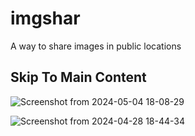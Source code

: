 # imgshar
A way to share images in public locations

## Skip To Main Content
![Screenshot from 2024-05-04 18-08-29](https://github.com/raddevus/imgshar/assets/16722666/468a877b-6f0e-439d-bd6a-c1de4a7c1f5d)


![Screenshot from 2024-04-28 18-44-34](https://github.com/raddevus/imgshar/assets/16722666/fa43aedb-07f3-4d90-bec1-5e43954fc61d)
